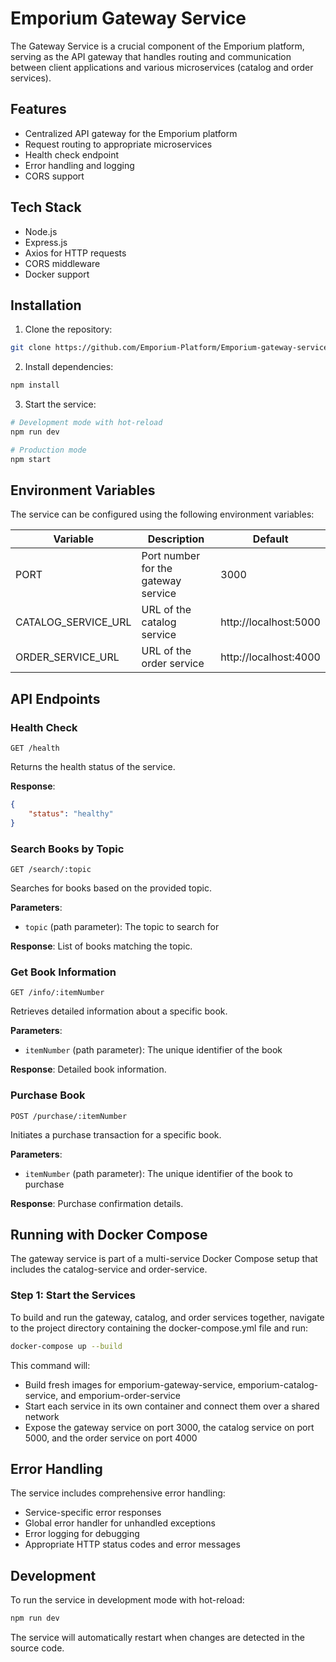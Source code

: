 # Emporium Gateway Service

The Gateway Service is a crucial component of the Emporium platform, serving as the API gateway that handles routing and communication between client applications and various microservices (catalog and order services).

## Features

- Centralized API gateway for the Emporium platform
- Request routing to appropriate microservices
- Health check endpoint
- Error handling and logging
- CORS support

## Tech Stack

- Node.js
- Express.js
- Axios for HTTP requests
- CORS middleware
- Docker support

## Installation

1. Clone the repository:
```bash
git clone https://github.com/Emporium-Platform/Emporium-gateway-service.git
```

2. Install dependencies:
```bash
npm install
```

3. Start the service:
```bash
# Development mode with hot-reload
npm run dev

# Production mode
npm start
```

## Environment Variables

The service can be configured using the following environment variables:

| Variable | Description | Default |
|----------|-------------|---------|
| PORT | Port number for the gateway service | 3000 |
| CATALOG_SERVICE_URL | URL of the catalog service | http://localhost:5000 |
| ORDER_SERVICE_URL | URL of the order service | http://localhost:4000 |

## API Endpoints

### Health Check
```
GET /health
```
Returns the health status of the service.

**Response**:
```json
{
    "status": "healthy"
}
```

### Search Books by Topic
```
GET /search/:topic
```
Searches for books based on the provided topic.

**Parameters**:
- `topic` (path parameter): The topic to search for

**Response**: List of books matching the topic.

### Get Book Information
```
GET /info/:itemNumber
```
Retrieves detailed information about a specific book.

**Parameters**:
- `itemNumber` (path parameter): The unique identifier of the book

**Response**: Detailed book information.

### Purchase Book
```
POST /purchase/:itemNumber
```
Initiates a purchase transaction for a specific book.

**Parameters**:
- `itemNumber` (path parameter): The unique identifier of the book to purchase

**Response**: Purchase confirmation details.

## Running with Docker Compose

The gateway service is part of a multi-service Docker Compose setup that includes the catalog-service and order-service.

### Step 1: Start the Services
To build and run the gateway, catalog, and order services together, navigate to the project directory containing the docker-compose.yml file and run:

```bash
docker-compose up --build
```

This command will:
- Build fresh images for emporium-gateway-service, emporium-catalog-service, and emporium-order-service
- Start each service in its own container and connect them over a shared network
- Expose the gateway service on port 3000, the catalog service on port 5000, and the order service on port 4000

## Error Handling

The service includes comprehensive error handling:
- Service-specific error responses
- Global error handler for unhandled exceptions
- Error logging for debugging
- Appropriate HTTP status codes and error messages

## Development

To run the service in development mode with hot-reload:
```bash
npm run dev
```

The service will automatically restart when changes are detected in the source code.
